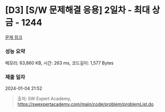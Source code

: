# [D3] [S/W 문제해결 응용] 2일차 - 최대 상금 - 1244 

[문제 링크](https://swexpertacademy.com/main/code/problem/problemDetail.do?contestProbId=AV15Khn6AN0CFAYD) 

### 성능 요약

메모리: 63,860 KB, 시간: 263 ms, 코드길이: 1,577 Bytes

### 제출 일자

2024-01-04 21:52



> 출처: SW Expert Academy, https://swexpertacademy.com/main/code/problem/problemList.do